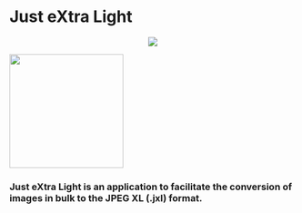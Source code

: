 # Just eXtra Light

<p align="center">
  <img class="roundrect" src="https://github.com/user-attachments/assets/996c1671-ca8f-4d31-aa62-6ab6c1aa3a19"/>
</p>

<a href="https://apps.microsoft.com/detail/9MW3B2Q9SJXW?cid=github&mode=full">
	<img src="https://get.microsoft.com/images/en-us%20dark.svg" width="200"/>
</a>

### Just eXtra Light is an application to facilitate the conversion of images in bulk to the JPEG XL (.jxl) format.
